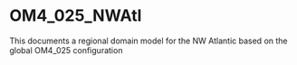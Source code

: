 # OM4_025_NWAtl
This documents a regional domain model for the NW Atlantic based on the global OM4_025 configuration
